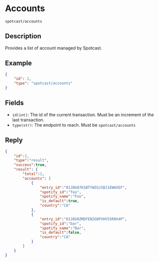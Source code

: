 # Accounts

`spotcast/accounts`

## Description

Provides a list of account managed by Spotcast.

## Example

```json
{
    "id": 2,
    "type": "spotcast/accounts"
}
```

## Fields

- `id(int)`: The id of the current transaction. Must be an increment of the last transaction.
- `type(str)`: The endpoint to reach. Must be `spotcast/accounts`

## Reply

```json
{
    "id":2,
    "type":"result",
    "success":true,
    "result": {
        "total":2,
        "accounts": [
            {
                "entry_id":"01JDG07KSBTYWZGJSBJ1EW6XEF",
                "spotify_id":"foo",
                "spotify_name":"Foo",
                "is_default":true,
                "country":"CA"
            },
            {
                "entry_id":"01JDG0ZMDFEN2GDPVHV55R0X4P",
                "spotify_id":"bar",
                "spotify_name":"Bar",
                "is_default":false,
                "country":"CA"
            }
        ]
    }
}
```
